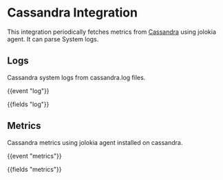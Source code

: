 # Cassandra Integration

This integration periodically fetches metrics from [Cassandra](https://cassandra.apache.org/) using jolokia agent. It can parse System logs.

## Logs

Cassandra system logs from cassandra.log files.

{{event "log"}}

{{fields "log"}}

## Metrics

Cassandra metrics using jolokia agent installed on cassandra.

{{event "metrics"}}

{{fields "metrics"}}
